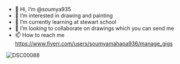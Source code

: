 - 👋 Hi, I’m @soumya935
- 👀 I’m interested in drawing and painting
- 🌱 I’m currently learning at stewart school
- 💞️ I’m looking to collaborate on drawings which you can send me
- 📫 How to reach me https://www.fiverr.com/users/soumyamahapa936/manage_gigs

<!---
soumya935/soumya935 is a ✨ special ✨ repository because its `README.md` (this file) appears on your GitHub profile.
You can click the Preview link to take a look at your changes.
--->
![DSC00088](https://user-images.githubusercontent.com/100253415/155257579-7164a93a-ed7c-45d7-bb56-f7d561b9e4d0.JPG)
